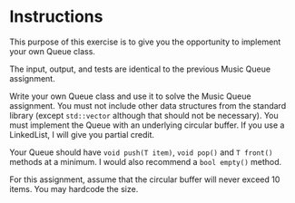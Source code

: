# Instructions  
 
This purpose of this exercise is to give you the opportunity to implement your own Queue class.

The input, output, and tests are identical to the previous Music Queue assignment.

Write your own Queue class and use it to solve the Music Queue assignment. You must not include other data structures from the standard library (except `std::vector` although that should not be necessary). You must implement the Queue with an underlying circular buffer. If you use a LinkedList, I will give you partial credit.

Your Queue should have `void push(T item)`, `void pop()` and `T front()` methods at a minimum. I would also recommend a `bool empty()` method.

For this assignment, assume that the circular buffer will never exceed 10 items. You may hardcode the size.